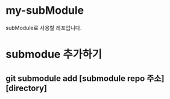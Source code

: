 # my-subModule
subModule로 사용할 레포입니다.

# submodue 추가하기
## git submodule add [submodule repo 주소] [directory]
